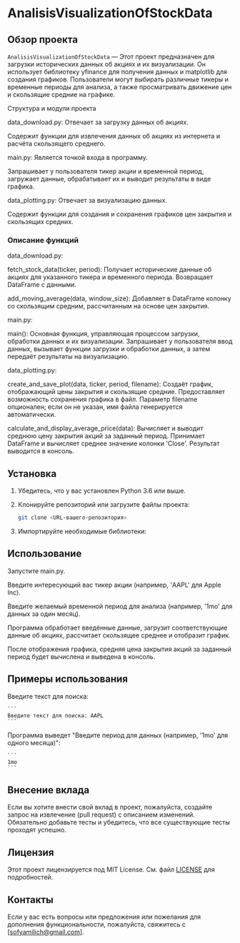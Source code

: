 # AnalisisVisualizationOfStockData

## Обзор проекта

`AnalisisVisualizationOfStockData` — Этот проект предназначен для загрузки исторических данных об акциях и их визуализации. Он использует библиотеку yfinance для получения данных и matplotlib для создания графиков. Пользователи могут выбирать различные тикеры и временные периоды для анализа, а также просматривать движение цен и скользящие средние на графике.


Структура и модули проекта

data_download.py:
Отвечает за загрузку данных об акциях.

Содержит функции для извлечения данных об акциях из интернета и расчёта скользящего среднего.

main.py:
Является точкой входа в программу.

Запрашивает у пользователя тикер акции и временной период, загружает данные, обрабатывает их и выводит результаты в виде графика.

data_plotting.py:
Отвечает за визуализацию данных.

Содержит функции для создания и сохранения графиков цен закрытия и скользящих средних.

### Описание функций

data_download.py:

fetch_stock_data(ticker, period): Получает исторические данные об акциях для указанного тикера и временного периода. Возвращает DataFrame с данными.

add_moving_average(data, window_size): Добавляет в DataFrame колонку со скользящим средним, рассчитанным на основе цен закрытия.

main.py:

main(): Основная функция, управляющая процессом загрузки, обработки данных и их визуализации. Запрашивает у пользователя ввод данных, вызывает функции загрузки и обработки данных, а затем передаёт результаты на визуализацию.

data_plotting.py:

create_and_save_plot(data, ticker, period, filename): Создаёт график, отображающий цены закрытия и скользящие средние. Предоставляет возможность сохранения графика в файл. Параметр filename опционален; если он не указан, имя файла генерируется автоматически.

calculate_and_display_average_price(data): Вычисляет и выводит среднюю цену закрытия акций за заданный период. Принимает DataFrame и вычисляет среднее значение колонки 'Close'. Результат выводится в консоль.


## Установка

1. Убедитесь, что у вас установлен Python 3.6 или выше.

2. Клонируйте репозиторий или загрузите файлы проекта:

    ```sh
    git clone <URL-вашего-репозитория>
    ```

3. Импортируйте необходимые библиотеки:


## Использование

Запустите main.py.

Введите интересующий вас тикер акции (например, 'AAPL' для Apple Inc).

Введите желаемый временной период для анализа (например, '1mo' для данных за один месяц).

Программа обработает введённые данные, загрузит соответствующие данные об акциях, рассчитает скользящее среднее и отобразит график.

После отображения графика, средняя цена закрытия акций за заданный период будет вычислена и выведена в консоль.


## Примеры использования

Введите текст для поиска:

    ```
    Введите текст для поиска: AAPL
    ```

Программа выведет "Введите период для данных (например, '1mo' для одного месяца)":

    ```
    1mo
    ```




## Внесение вклада

Если вы хотите внести свой вклад в проект, пожалуйста, создайте запрос на извлечение (pull request) с описанием изменений. Обязательно добавьте тесты и убедитесь, что все существующие тесты проходят успешно.

## Лицензия

Этот проект лицензируется под MIT License. См. файл [LICENSE](LICENSE) для подробностей.

## Контакты

Если у вас есть вопросы или предложения или пожелания для дополнения функциональности, пожалуйста, свяжитесь с [sofyamilich@gmail.com].